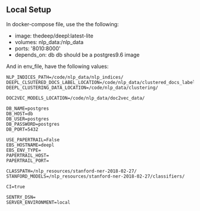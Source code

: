 ## Local Setup
In docker-compose file, use the the following:
- image: thedeep/deepl:latest-lite
- volumes: nlp_data:/nlp_data
- ports:  '8010:8000'
- depends_on: db
db should be a postgres9.6 image

And in env_file, have the following values:
```
NLP_INDICES_PATH=/code/nlp_data/nlp_indices/
DEEPL_CLSUTERED_DOCS_LABEL_LOCATION=/code/nlp_data/clustered_docs_label.data
DEEPL_CLUSTERING_DATA_LOCATION=/code/nlp_data/clustering/

DOC2VEC_MODELS_LOCATION=/code/nlp_data/doc2vec_data/

DB_NAME=postgres
DB_HOST=db
DB_USER=postgres
DB_PASSWORD=postgres
DB_PORT=5432

USE_PAPERTRAIL=False
EBS_HOSTNAME=deepl
EBS_ENV_TYPE=
PAPERTRAIL_HOST=
PAPERTRAIL_PORT=

CLASSPATH=/nlp_resources/stanford-ner-2018-02-27/
STANFORD_MODELS=/nlp_resources/stanford-ner-2018-02-27/classifiers/

CI=true

SENTRY_DSN=
SERVER_ENVIRONMENT=local
```

